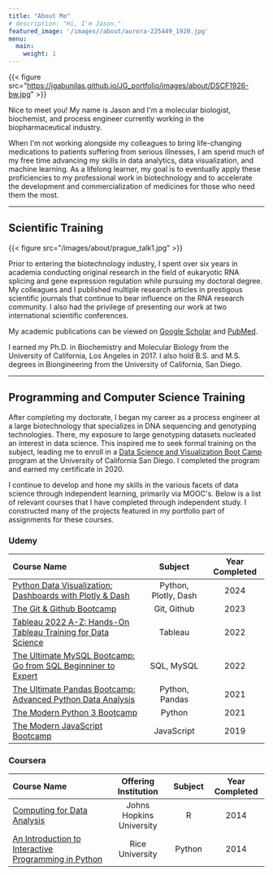 ```yaml
---
title: "About Me"
# description: "Hi, I'm Jason."
featured_image: '/images//about/aurora-225449_1920.jpg'
menu:
  main:
    weight: 1
---
```

{{< figure src="https://jgabunilas.github.io/JG_portfolio/images/about/DSCF1926-bw.jpg"  >}}

Nice to meet you! My name is Jason and I'm a molecular biologist, biochemist, and process engineer currently working in the biopharmaceutical industry.  

When I'm not working alongside my colleagues to bring life-changing medications to patients suffering from serious illnesses, I am spend much of my free time advancing my skills in data analytics, data visualization, and machine learning. As a lifelong learner, my goal is to eventually apply these proficiencies to my professional work in biotechnology and to accelerate the development and commercialization of medicines for those who need them the most.

---

## Scientific Training

{{< figure src="/images/about/prague_talk1.jpg"  >}}

Prior to entering the biotechnology industry, I spent over six years in academia conducting original research in the field of eukaryotic RNA splicing and gene expression regulation while pursuing my doctoral degree. My colleagues and I published multiple research articles in prestigous scientific journals that continue to bear influence on the RNA research community. I also had the privilege of presenting our work at two international scientific conferences.  

My academic publications can be viewed on [Google Scholar](https://scholar.google.com/citations?user=DM08A88AAAAJ&hl=en&oi=ao) and [PubMed](https://pubmed.ncbi.nlm.nih.gov/?term=Jason+Gabunilas%5BAuthor%5D&sort=date).

I earned my Ph.D. in Biochemistry and Molecular Biology from the University of California, Los Angeles in 2017. I also hold B.S. and M.S. degrees in Biongineering from the University of California, San Diego.

---

## Programming and Computer Science Training

After completing my doctorate, I began my career as a process engineer at a large biotechnology that specializes in DNA sequencing and genotyping technologies. There, my exposure to large genotyping datasets nucleated an interest in data science. This inspired me to seek formal training on the subject, leading me to enroll in a [Data Science and Visualization Boot Camp](https://extendedstudies.ucsd.edu/courses-and-programs/data-science-and-visualization-part-i) program at the University of California San Diego. I completed the program and earned my certificate in 2020.

I continue to develop and hone my skills in the various facets of data science through independent learning, primarily via MOOC's. Below is a list of relevant courses that I have completed through independent study. I constructed many of the projects featured in my portfolio part of assignments for these courses.

### Udemy

| Course Name | Subject | Year Completed |
| :--- | :----: | :----: |
| [Python Data Visualization: Dashboards with Plotly & Dash](https://drive.google.com/open?id=1I5cI9aluIYfRSrjeweXtbstKpzlBoerL&usp=drive_fs) | Python, Plotly, Dash | 2024
| [The Git & Github Bootcamp](https://drive.google.com/open?id=1CD2HxQdNT51DrOjknsgwomb2_RUTIsng&usp=drive_fs) | Git, Github | 2023
| [Tableau 2022 A-Z: Hands-On Tableau Training for Data Science](https://drive.google.com/open?id=1CoCnyEGbBLI9U5rMTIXDykW9fbzmiAUB&usp=drive_fs) | Tableau | 2022
| [The Ultimate MySQL Bootcamp: Go from SQL Beginniner to Expert](https://drive.google.com/open?id=1CMzqft2k0oBpbnRGGl4iGMUHB9Ejyb4i&usp=drive_fs) | SQL, MySQL | 2022
| [The Ultimate Pandas Bootcamp: Advanced Python Data Analysis](https://drive.google.com/open?id=1CH38Zv_oluBS3PJVHmQbmkwZz6oOKPcm&usp=drive_fs) | Python, Pandas | 2021
| [The Modern Python 3 Bootcamp](https://drive.google.com/open?id=1CPZRG485f2cyUvufgmnFPGuZPe4wiS4a&usp=drive_fs) | Python | 2021
| [The Modern JavaScript Bootcamp](https://drive.google.com/open?id=1CQTeBr6kVBQC1AA_IPtQ3ceLuZmBVRx3&usp=drive_fs) | JavaScript| 2019

### Coursera

| Course Name | Offering Institution | Subject |Year Completed |
| :--- | :----: | :----: | :----: |
| [Computing for Data Analysis](https://drive.google.com/open?id=13hRQgO4mcGFwDdx2yaUv-I1pcDqwMJ2i&usp=drive_fs) | Johns Hopkins University | R| 2014 |
| [An Introduction to Interactive Programming in Python](https://drive.google.com/open?id=13pDroDhQNxwO-tAFqsbABRacnGbE42fL&usp=drive_fs) | Rice University | Python | 2014 |




